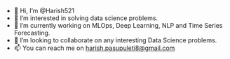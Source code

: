 - 👋 Hi, I’m @Harish521
- 👀 I’m interested in solving data science problems.
- 🌱 I’m currently working on MLOps, Deep Learning, NLP and Time Series Forecasting.
- 💞️ I’m looking to collaborate on any interesting Data Science problems.
- 📫 You can reach me on harish.pasupuleti8@gmail.com

<!---
Harish521/Harish521 is a ✨ special ✨ repository because its `README.md` (this file) appears on your GitHub profile.
You can click the Preview link to take a look at your changes.
--->
